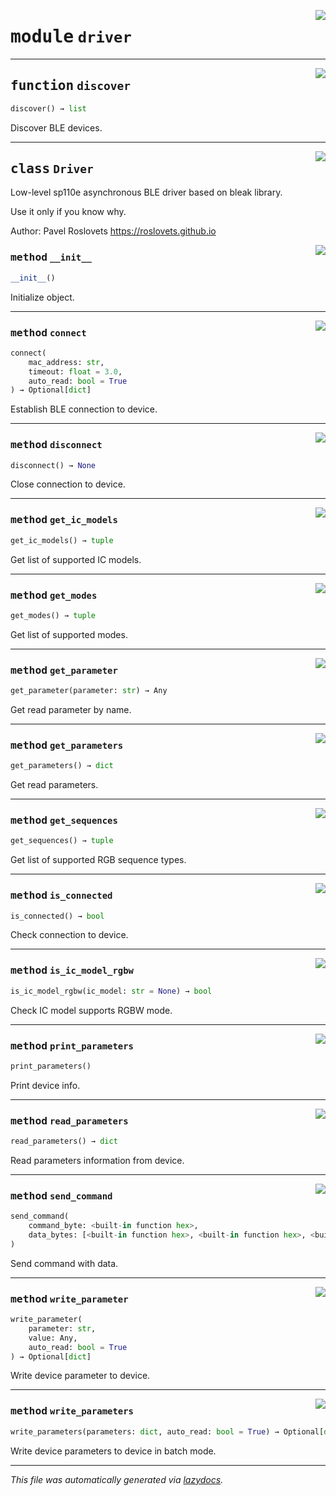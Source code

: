 <!-- markdownlint-disable -->

<a href="../sp110e/driver.py#L0"><img align="right" style="float:right;" src="https://img.shields.io/badge/-source-cccccc?style=flat-square"></a>

# <kbd>module</kbd> `driver`





---

<a href="../sp110e/driver.py#L7"><img align="right" style="float:right;" src="https://img.shields.io/badge/-source-cccccc?style=flat-square"></a>

## <kbd>function</kbd> `discover`

```python
discover() → list
```

Discover BLE devices. 


---

<a href="../sp110e/driver.py#L17"><img align="right" style="float:right;" src="https://img.shields.io/badge/-source-cccccc?style=flat-square"></a>

## <kbd>class</kbd> `Driver`
Low-level sp110e asynchronous BLE driver based on bleak library. 

Use it only if you know why. 

Author: Pavel Roslovets https://roslovets.github.io 

<a href="../sp110e/driver.py#L36"><img align="right" style="float:right;" src="https://img.shields.io/badge/-source-cccccc?style=flat-square"></a>

### <kbd>method</kbd> `__init__`

```python
__init__()
```

Initialize object. 




---

<a href="../sp110e/driver.py#L40"><img align="right" style="float:right;" src="https://img.shields.io/badge/-source-cccccc?style=flat-square"></a>

### <kbd>method</kbd> `connect`

```python
connect(
    mac_address: str,
    timeout: float = 3.0,
    auto_read: bool = True
) → Optional[dict]
```

Establish BLE connection to device. 

---

<a href="../sp110e/driver.py#L53"><img align="right" style="float:right;" src="https://img.shields.io/badge/-source-cccccc?style=flat-square"></a>

### <kbd>method</kbd> `disconnect`

```python
disconnect() → None
```

Close connection to device. 

---

<a href="../sp110e/driver.py#L107"><img align="right" style="float:right;" src="https://img.shields.io/badge/-source-cccccc?style=flat-square"></a>

### <kbd>method</kbd> `get_ic_models`

```python
get_ic_models() → tuple
```

Get list of supported IC models. 

---

<a href="../sp110e/driver.py#L118"><img align="right" style="float:right;" src="https://img.shields.io/badge/-source-cccccc?style=flat-square"></a>

### <kbd>method</kbd> `get_modes`

```python
get_modes() → tuple
```

Get list of supported modes. 

---

<a href="../sp110e/driver.py#L95"><img align="right" style="float:right;" src="https://img.shields.io/badge/-source-cccccc?style=flat-square"></a>

### <kbd>method</kbd> `get_parameter`

```python
get_parameter(parameter: str) → Any
```

Get read parameter by name. 

---

<a href="../sp110e/driver.py#L99"><img align="right" style="float:right;" src="https://img.shields.io/badge/-source-cccccc?style=flat-square"></a>

### <kbd>method</kbd> `get_parameters`

```python
get_parameters() → dict
```

Get read parameters. 

---

<a href="../sp110e/driver.py#L103"><img align="right" style="float:right;" src="https://img.shields.io/badge/-source-cccccc?style=flat-square"></a>

### <kbd>method</kbd> `get_sequences`

```python
get_sequences() → tuple
```

Get list of supported RGB sequence types. 

---

<a href="../sp110e/driver.py#L57"><img align="right" style="float:right;" src="https://img.shields.io/badge/-source-cccccc?style=flat-square"></a>

### <kbd>method</kbd> `is_connected`

```python
is_connected() → bool
```

Check connection to device. 

---

<a href="../sp110e/driver.py#L111"><img align="right" style="float:right;" src="https://img.shields.io/badge/-source-cccccc?style=flat-square"></a>

### <kbd>method</kbd> `is_ic_model_rgbw`

```python
is_ic_model_rgbw(ic_model: str = None) → bool
```

Check IC model supports RGBW mode. 

---

<a href="../sp110e/driver.py#L122"><img align="right" style="float:right;" src="https://img.shields.io/badge/-source-cccccc?style=flat-square"></a>

### <kbd>method</kbd> `print_parameters`

```python
print_parameters()
```

Print device info. 

---

<a href="../sp110e/driver.py#L71"><img align="right" style="float:right;" src="https://img.shields.io/badge/-source-cccccc?style=flat-square"></a>

### <kbd>method</kbd> `read_parameters`

```python
read_parameters() → dict
```

Read parameters information from device. 

---

<a href="../sp110e/driver.py#L64"><img align="right" style="float:right;" src="https://img.shields.io/badge/-source-cccccc?style=flat-square"></a>

### <kbd>method</kbd> `send_command`

```python
send_command(
    command_byte: <built-in function hex>,
    data_bytes: [<built-in function hex>, <built-in function hex>, <built-in function hex>] = (0, 0, 0)
)
```

Send command with data. 

---

<a href="../sp110e/driver.py#L91"><img align="right" style="float:right;" src="https://img.shields.io/badge/-source-cccccc?style=flat-square"></a>

### <kbd>method</kbd> `write_parameter`

```python
write_parameter(
    parameter: str,
    value: Any,
    auto_read: bool = True
) → Optional[dict]
```

Write device parameter to device. 

---

<a href="../sp110e/driver.py#L82"><img align="right" style="float:right;" src="https://img.shields.io/badge/-source-cccccc?style=flat-square"></a>

### <kbd>method</kbd> `write_parameters`

```python
write_parameters(parameters: dict, auto_read: bool = True) → Optional[dict]
```

Write device parameters to device in batch mode. 




---

_This file was automatically generated via [lazydocs](https://github.com/ml-tooling/lazydocs)._

